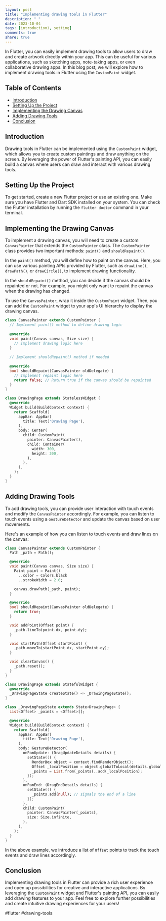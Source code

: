 ```yaml
---
layout: post
title: "Implementing drawing tools in Flutter"
description: " "
date: 2023-10-04
tags: [introduction), setting]
comments: true
share: true
---
```


In Flutter, you can easily implement drawing tools to allow users to draw and create artwork directly within your app. This can be useful for various applications, such as sketching apps, note-taking apps, or even collaborative drawing apps. In this blog post, we will explore how to implement drawing tools in Flutter using the `CustomPaint` widget.

## Table of Contents
- [Introduction](#introduction)
- [Setting Up the Project](#setting-up-the-project)
- [Implementing the Drawing Canvas](#implementing-the-drawing-canvas)
- [Adding Drawing Tools](#adding-drawing-tools)
- [Conclusion](#conclusion)

## Introduction

Drawing tools in Flutter can be implemented using the `CustomPaint` widget, which allows you to create custom paintings and draw anything on the screen. By leveraging the power of Flutter's painting API, you can easily build a canvas where users can draw and interact with various drawing tools.

## Setting Up the Project

To get started, create a new Flutter project or use an existing one. Make sure you have Flutter and Dart SDK installed on your system. You can check the Flutter installation by running the `flutter doctor` command in your terminal.

## Implementing the Drawing Canvas

To implement a drawing canvas, you will need to create a custom `CanvasPainter` that extends the `CustomPainter` class. The `CustomPainter` class provides two important methods: `paint()` and `shouldRepaint()`. 

In the `paint()` method, you will define how to paint on the canvas. Here, you can use various painting APIs provided by Flutter, such as `drawLine()`, `drawPath()`, or `drawCircle()`, to implement drawing functionality.

In the `shouldRepaint()` method, you can decide if the canvas should be repainted or not. For example, you might only want to repaint the canvas when the drawing has changed.

To use the `CanvasPainter`, wrap it inside the `CustomPaint` widget. Then, you can add the `CustomPaint` widget to your app's UI hierarchy to display the drawing canvas.

```dart
class CanvasPainter extends CustomPainter {
  // Implement paint() method to define drawing logic
  
  @override
  void paint(Canvas canvas, Size size) {
    // Implement drawing logic here
  }
  
  // Implement shouldRepaint() method if needed
  
  @override
  bool shouldRepaint(CanvasPainter oldDelegate) {
    // Implement repaint logic here
    return false; // Return true if the canvas should be repainted
  }
}

class DrawingPage extends StatelessWidget {
  @override
  Widget build(BuildContext context) {
    return Scaffold(
      appBar: AppBar(
        title: Text('Drawing Page'),
      ),
      body: Center(
        child: CustomPaint(
          painter: CanvasPainter(),
          child: Container(
            width: 300,
            height: 300,
          ),
        ),
      ),
    );
  }
}
```

## Adding Drawing Tools

To add drawing tools, you can provide user interaction with touch events and modify the `CanvasPainter` accordingly. For example, you can listen to touch events using a `GestureDetector` and update the canvas based on user movements.

Here's an example of how you can listen to touch events and draw lines on the canvas:

```dart
class CanvasPainter extends CustomPainter {
  Path _path = Path();

  @override
  void paint(Canvas canvas, Size size) {
    Paint paint = Paint()
      ..color = Colors.black
      ..strokeWidth = 2.0;

    canvas.drawPath(_path, paint);
  }

  @override
  bool shouldRepaint(CanvasPainter oldDelegate) {
    return true;
  }

  void addPoint(Offset point) {
    _path.lineTo(point.dx, point.dy);
  }

  void startPath(Offset startPoint) {
    _path.moveTo(startPoint.dx, startPoint.dy);
  }

  void clearCanvas() {
    _path.reset();
  }
}

class DrawingPage extends StatefulWidget {
  @override
  _DrawingPageState createState() => _DrawingPageState();
}

class _DrawingPageState extends State<DrawingPage> {
  List<Offset> _points = <Offset>[];

  @override
  Widget build(BuildContext context) {
    return Scaffold(
      appBar: AppBar(
        title: Text('Drawing Page'),
      ),
      body: GestureDetector(
        onPanUpdate: (DragUpdateDetails details) {
          setState(() {
            RenderBox object = context.findRenderObject();
            Offset _localPosition = object.globalToLocal(details.globalPosition);
            _points = List.from(_points)..add(_localPosition);
          });
        },
        onPanEnd: (DragEndDetails details) {
          setState(() {
            _points.add(null); // signals the end of a line
          });
        },
        child: CustomPaint(
          painter: CanvasPainter(_points),
          size: Size.infinite,
        ),
      ),
    );
  }
}
```

In the above example, we introduce a list of `Offset` points to track the touch events and draw lines accordingly.

## Conclusion

Implementing drawing tools in Flutter can provide a rich user experience and open up possibilities for creative and interactive applications. By leveraging the `CustomPaint` widget and Flutter's painting API, you can easily add drawing features to your app. Feel free to explore further possibilities and create intuitive drawing experiences for your users!

#flutter #drawing-tools